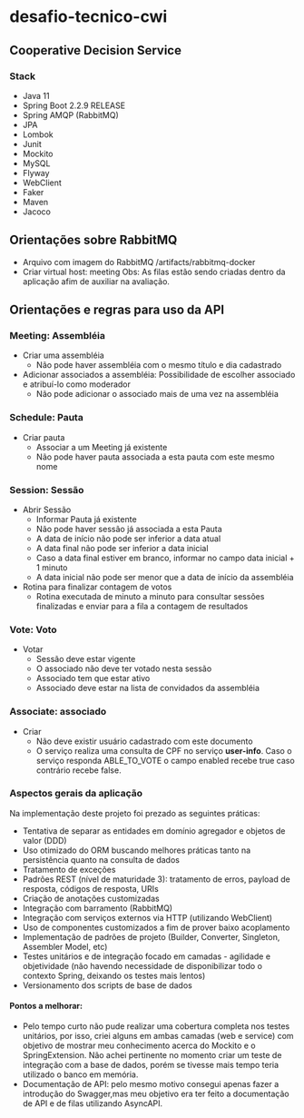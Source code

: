 # desafio-tecnico-cwi

## Cooperative Decision Service

### Stack
- Java 11
- Spring Boot 2.2.9 RELEASE
- Spring AMQP (RabbitMQ)
- JPA
- Lombok
- Junit
- Mockito
- MySQL
- Flyway
- WebClient
- Faker
- Maven
- Jacoco

## Orientações sobre RabbitMQ
- Arquivo com imagem do RabbitMQ /artifacts/rabbitmq-docker
- Criar virtual host: meeting
Obs: As filas estão sendo criadas dentro da aplicação afim de auxiliar na avaliação.  

## Orientações e regras para uso da API
### Meeting: Assembléia
- Criar uma assembléia
    - Não pode haver assembléia com o mesmo título e dia cadastrado
- Adicionar associados a assembléia: Possibilidade de escolher associado e atribuí-lo como moderador
    - Não pode adicionar o associado mais de uma vez na assembléia
### Schedule: Pauta
- Criar pauta 
    - Associar a um Meeting já existente
    - Não pode haver pauta associada a esta pauta com este mesmo nome
### Session: Sessão
- Abrir Sessão
    - Informar Pauta já existente
    - Não pode haver sessão já associada a esta Pauta
    - A data de início não pode ser inferior a data atual
    - A data final não pode ser inferior a data inicial
    - Caso a data final estiver em branco, informar no campo data inicial + 1 minuto
    - A data inicial não pode ser menor que a data de início da assembléia
- Rotina para finalizar contagem de votos
    - Rotina executada de minuto a minuto para consultar sessões finalizadas e enviar para a fila a contagem de resultados
### Vote: Voto 
- Votar
    - Sessão deve estar vigente
    - O associado não deve ter votado nesta sessão
    - Associado tem que estar ativo
    - Associado deve estar na lista de convidados da assembléia
### Associate: associado
- Criar
    - Não deve existir usuário cadastrado com este documento
    - O serviço realiza uma consulta de CPF no serviço **user-info**. Caso o serviço responda ABLE_TO_VOTE o campo enabled recebe true caso contrário recebe false.


### Aspectos gerais da aplicação
Na implementação deste projeto foi prezado as seguintes práticas:
- Tentativa de separar as entidades em domínio agregador e objetos de valor (DDD)
- Uso otimizado do ORM buscando melhores práticas tanto na persistência quanto na consulta de dados
- Tratamento de exceções 
- Padrões REST (nível de maturidade 3): tratamento de erros, payload de resposta, códigos de resposta, URIs
- Criação de anotações customizadas
- Integração com barramento (RabbitMQ)
- Integração com serviços externos via HTTP (utilizando WebClient)
- Uso de componentes customizados a fim de prover baixo acoplamento 
- Implementação de padrões de projeto (Builder, Converter, Singleton, Assembler Model, etc)
- Testes unitários e de integração focado em camadas - agilidade e objetividade (não havendo necessidade de disponibilizar todo o contexto Spring, deixando os testes mais lentos) 
- Versionamento dos scripts de base de dados 
#### Pontos a melhorar:
- Pelo tempo curto não pude realizar uma cobertura completa nos testes unitários, por isso, criei alguns em ambas camadas (web e service) com objetivo de mostrar meu conhecimento acerca do Mockito e o SpringExtension. Não achei pertinente no momento criar um teste de integração com a base de dados, porém se tivesse mais tempo teria utilizado o banco em memória.  
- Documentação de API: pelo mesmo motivo consegui apenas fazer a introdução do Swagger,mas meu objetivo era ter feito a documentação de API e de filas utilizando AsyncAPI. 

